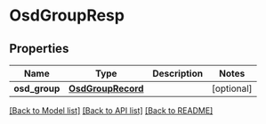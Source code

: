 # OsdGroupResp

## Properties
Name | Type | Description | Notes
------------ | ------------- | ------------- | -------------
**osd_group** | [**OsdGroupRecord**](OsdGroupRecord.md) |  | [optional] 

[[Back to Model list]](../README.md#documentation-for-models) [[Back to API list]](../README.md#documentation-for-api-endpoints) [[Back to README]](../README.md)


